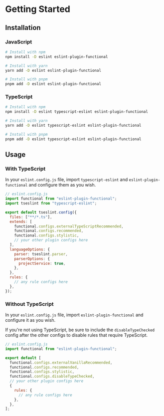# Getting Started

## Installation

### JavaScript

```sh
# Install with npm
npm install -D eslint eslint-plugin-functional

# Install with yarn
yarn add -D eslint eslint-plugin-functional

# Install with pnpm
pnpm add -D eslint eslint-plugin-functional
```

### TypeScript

```sh
# Install with npm
npm install -D eslint typescript-eslint eslint-plugin-functional

# Install with yarn
yarn add -D eslint typescript-eslint eslint-plugin-functional

# Install with pnpm
pnpm add -D eslint typescript-eslint eslint-plugin-functional
```

## Usage

### With TypeScript

In your `eslint.config.js` file, import `typescript-eslint` and `eslint-plugin-functional` and configure them as you wish.

```js
// eslint.config.js
import functional from "eslint-plugin-functional";
import tseslint from "typescript-eslint";

export default tseslint.config({
  files: ["**/*.ts"],
  extends: [
    functional.configs.externalTypeScriptRecommended,
    functional.configs.recommended,
    functional.configs.stylistic,
    // your other plugin configs here
  ],
  languageOptions: {
    parser: tseslint.parser,
    parserOptions: {
      projectService: true,
    },
  },
  rules: {
    // any rule configs here
  },
});
```

### Without TypeScript

In your `eslint.config.js` file, import `eslint-plugin-functional` and configure it as you wish.

If you're not using TypeScript, be sure to include the `disableTypeChecked` config after the other configs to
disable rules that require TypeScript.

```js
// eslint.config.js
import functional from "eslint-plugin-functional";

export default [
  functional.configs.externalVanillaRecommended,
  functional.configs.recommended,
  functional.configs.stylistic,
  functional.configs.disableTypeChecked,
  // your other plugin configs here
  {
    rules: {
      // any rule configs here
    },
  },
];
```
